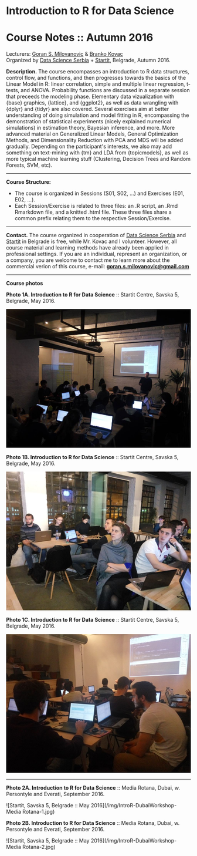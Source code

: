 # Introduction to R for Data Science
# Course Notes :: Autumn 2016

Lecturers: [Goran S. Milovanovic](http://www.exactness.net/) &amp; [Branko Kovac](https://www.linkedin.com/in/kovacbranko)  
Organized by [Data Science Serbia](www.datascience.rs) + [Startit](www.en.startit.rs), Belgrade, Autumn 2016.

**Description.** The course encompasses an introduction to R data structures, control flow, and functions, and then progresses towards the basics of the Linear Model in R: linear correlation, simple and multiple linear regression, t-tests, and ANOVA. Probability functions are discussed in a separate session that preceeds the modeling phase. Elementary data vizualization with {base} graphics, {lattice}, and {ggplot2}, as well as data wrangling with {dplyr} and {tidyr} are also covered. Several exercises aim at better understanding of doing simulation and model fitting in R, encompassing the demonstration of statistical experiments (nicely explained numerical simulations) in estimation theory, Bayesian inference, and more. More advanced material on Generalized Linear Models, General Optimization Methods, and Dimensionality Reduction with PCA and MDS will be added gradually. Depending on the participant's interests, we also may add something on text-mining with {tm} and LDA from {topicmodels}, as well as more typical machine learning stuff (Clustering, Decision Trees and Random Forests, SVM, etc).

------

**Course Structure:**

+ The course is organized in Sessions (S01, S02, ...) and Exercises (E01, E02, ...).
+ Each Session/Exercise is related to three files: an .R script, an .Rmd Rmarkdown file, and a knitted .html file. These three files share a common prefix relating them to the respective Session/Exercise.

------

**Contact.** The course organized in cooperation of [Data Science Serbia](www.datascience.rs) and [Startit](www.en.startit.rs) in Belgrade is free, while Mr. Kovac and I volunteer. However, all course material and learning methods have already been applied in professional settings. If you are an individual, represent an organization, or a company, you are welcome to contact me to learn more about the commercial verion of this course, e-mail: **goran.s.milovanovic@gmail.com** 

------

**Course photos**

**Photo 1A. Introduction to R for Data Science** :: Startit Centre, Savska 5, Belgrade, May 2016.

![Startit, Savska 5, Belgrade :: May 2016](/img/IntroR-Startit-1.jpg)

**Photo 1B. Introduction to R for Data Science** :: Startit Centre, Savska 5, Belgrade, May 2016.

![Startit, Savska 5, Belgrade :: May 2016](/img/IntroR-Startit-2.jpg)

**Photo 1C. Introduction to R for Data Science** :: Startit Centre, Savska 5, Belgrade, May 2016.

![Startit, Savska 5, Belgrade :: May 2016](/img/IntroR-Startit-3.jpg)

------

**Photo 2A. Introduction to R for Data Science** :: Media Rotana, Dubai, w. Persontyle and Everati, September 2016.

![Startit, Savska 5, Belgrade :: May 2016](/img/IntroR-DubaiWorkshop-Media Rotana-1.jpg)

**Photo 2B. Introduction to R for Data Science** :: Media Rotana, Dubai, w. Persontyle and Everati, September 2016.

![Startit, Savska 5, Belgrade :: May 2016](/img/IntroR-DubaiWorkshop-Media Rotana-2.jpg)

